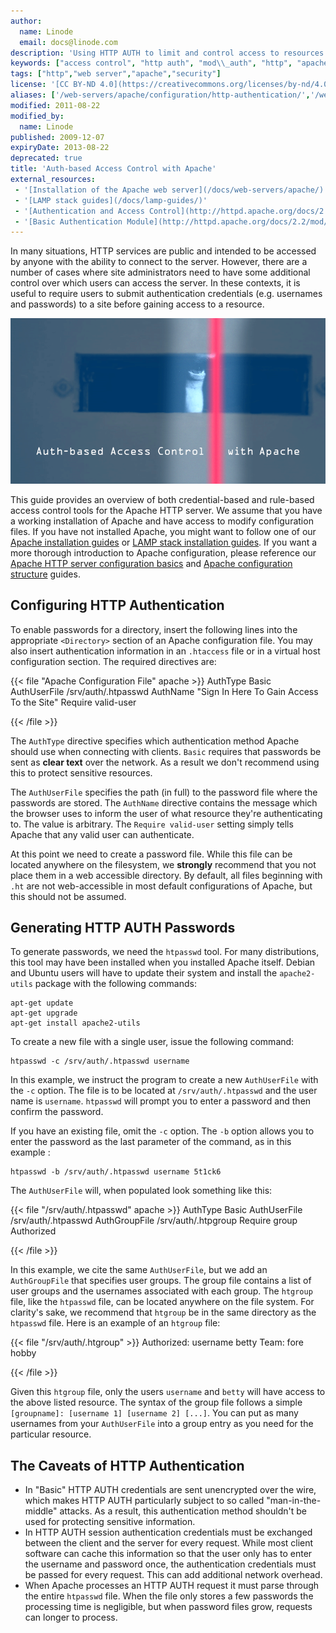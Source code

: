 ```yaml
---
author:
  name: Linode
  email: docs@linode.com
description: 'Using HTTP AUTH to limit and control access to resources hosted on websites.'
keywords: ["access control", "http auth", "mod\\_auth", "http", "apache", "web server", "security"]
tags: ["http","web server","apache","security"]
license: '[CC BY-ND 4.0](https://creativecommons.org/licenses/by-nd/4.0)'
aliases: ['/web-servers/apache/configuration/http-authentication/','/websites/apache/authbased-access-control-with-apache/','/web-servers/apache/authbased-access-control-with-apache/']
modified: 2011-08-22
modified_by:
  name: Linode
published: 2009-12-07
expiryDate: 2013-08-22
deprecated: true
title: 'Auth-based Access Control with Apache'
external_resources:
 - '[Installation of the Apache web server](/docs/web-servers/apache/)'
 - '[LAMP stack guides](/docs/lamp-guides/)'
 - '[Authentication and Access Control](http://httpd.apache.org/docs/2.2/howto/auth.html)'
 - '[Basic Authentication Module](http://httpd.apache.org/docs/2.2/mod/mod_auth_basic.html)'
---
```


In many situations, HTTP services are public and intended to be accessed by anyone with the ability to connect to the server. However, there are a number of cases where site administrators need to have some additional control over which users can access the server. In these contexts, it is useful to require users to submit authentication credentials (e.g. usernames and passwords) to a site before gaining access to a resource.

![Auth-based Access Control with Apache](auth-based_access_control_with_apache.png "Auth-based Access Control with Apache")

This guide provides an overview of both credential-based and rule-based access control tools for the Apache HTTP server. We assume that you have a working installation of Apache and have access to modify configuration files. If you have not installed Apache, you might want to follow one of our [Apache installation guides](/docs/web-servers/apache/) or [LAMP stack installation guides](/docs/lamp-guides/). If you want a more thorough introduction to Apache configuration, please reference our [Apache HTTP server configuration basics](/docs/web-servers/apache/configuration/configuration-basics) and [Apache configuration structure](/docs/web-servers/apache/configuration/configuration-structure) guides.

## Configuring HTTP Authentication

To enable passwords for a directory, insert the following lines into the appropriate `<Directory>` section of an Apache configuration file. You may also insert authentication information in an `.htaccess` file or in a virtual host configuration section. The required directives are:

{{< file "Apache Configuration File" apache >}}
AuthType Basic
AuthUserFile /srv/auth/.htpasswd
AuthName "Sign In Here To Gain Access To the Site"
Require valid-user

{{< /file >}}


The `AuthType` directive specifies which authentication method Apache should use when connecting with clients. `Basic` requires that passwords be sent as **clear text** over the network. As a result we don't recommend using this to protect sensitive resources.

The `AuthUserFile` specifies the path (in full) to the password file where the passwords are stored. The `AuthName` directive contains the message which the browser uses to inform the user of what resource they're authenticating to. The value is arbitrary. The `Require valid-user` setting simply tells Apache that any valid user can authenticate.

At this point we need to create a password file. While this file can be located anywhere on the filesystem, we **strongly** recommend that you not place them in a web accessible directory. By default, all files beginning with `.ht` are not web-accessible in most default configurations of Apache, but this should not be assumed.

## Generating HTTP AUTH Passwords

To generate passwords, we need the `htpasswd` tool. For many distributions, this tool may have been installed when you installed Apache itself. Debian and Ubuntu users will have to update their system and install the `apache2-utils` package with the following commands:

    apt-get update
    apt-get upgrade
    apt-get install apache2-utils

To create a new file with a single user, issue the following command:

    htpasswd -c /srv/auth/.htpasswd username

In this example, we instruct the program to create a new `AuthUserFile` with the `-c` option. The file is to be located at `/srv/auth/.htpasswd` and the user name is `username`. `htpasswd` will prompt you to enter a password and then confirm the password.

If you have an existing file, omit the `-c` option. The `-b` option allows you to enter the password as the last parameter of the command, as in this example :

    htpasswd -b /srv/auth/.htpasswd username 5t1ck6

The `AuthUserFile` will, when populated look something like this:

{{< file "/srv/auth/.htpasswd" apache >}}
AuthType Basic
AuthUserFile /srv/auth/.htpasswd
AuthGroupFile /srv/auth/.htpgroup
Require group Authorized

{{< /file >}}


In this example, we cite the same `AuthUserFile`, but we add an `AuthGroupFile` that specifies user groups. The group file contains a list of user groups and the usernames associated with each group. The `htgroup` file, like the `htpasswd` file, can be located anywhere on the file system. For clarity's sake, we recommend that `htgroup` be in the same directory as the `htpasswd` file. Here is an example of an `htgroup` file:

{{< file "/srv/auth/.htgroup" >}}
Authorized: username betty Team: fore hobby

{{< /file >}}


Given this `htgroup` file, only the users `username` and `betty` will have access to the above listed resource. The syntax of the group file follows a simple `[groupname]: [username 1] [username 2] [...]`. You can put as many usernames from your `AuthUserFile` into a group entry as you need for the particular resource.

## The Caveats of HTTP Authentication

-   In "Basic" HTTP AUTH credentials are sent unencrypted over the wire, which makes HTTP AUTH particularly subject to so called "man-in-the-middle" attacks. As a result, this authentication method shouldn't be used for protecting sensitive information.
-   In HTTP AUTH session authentication credentials must be exchanged between the client and the server for every request. While most client software can cache this information so that the user only has to enter the username and password once, the authentication credentials must be passed for every request. This can add additional network overhead.
-   When Apache processes an HTTP AUTH request it must parse through the entire `htpasswd` file. When the file only stores a few passwords the processing time is negligible, but when password files grow, requests can longer to process.
